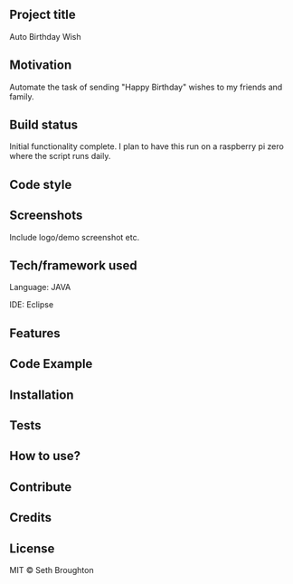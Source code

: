 ## Project title
Auto Birthday Wish 

## Motivation
Automate the task of sending "Happy Birthday" wishes to my friends and family.   

## Build status
Initial functionality complete.  I plan to have this run on a raspberry pi zero where the script runs daily.  

## Code style

 
## Screenshots
Include logo/demo screenshot etc.

## Tech/framework used
Language: JAVA

IDE: Eclipse

## Features


## Code Example

## Installation

## Tests

## How to use?

## Contribute


## Credits

## License
MIT © Seth Broughton
